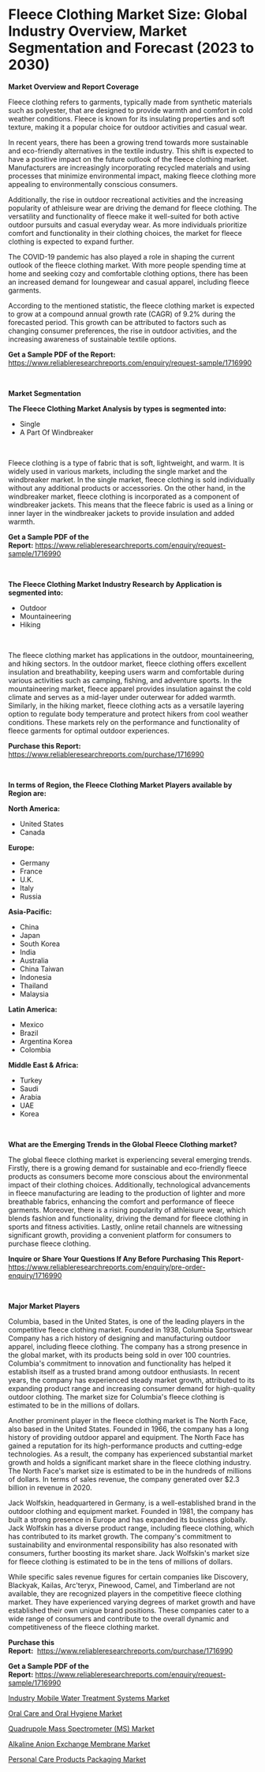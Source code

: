 <p><h1>Fleece Clothing Market Size: Global Industry Overview, Market Segmentation and Forecast (2023 to 2030)</h1></p><p><strong>Market Overview and Report Coverage</strong></p>
<p><p>Fleece clothing refers to garments, typically made from synthetic materials such as polyester, that are designed to provide warmth and comfort in cold weather conditions. Fleece is known for its insulating properties and soft texture, making it a popular choice for outdoor activities and casual wear.</p><p>In recent years, there has been a growing trend towards more sustainable and eco-friendly alternatives in the textile industry. This shift is expected to have a positive impact on the future outlook of the fleece clothing market. Manufacturers are increasingly incorporating recycled materials and using processes that minimize environmental impact, making fleece clothing more appealing to environmentally conscious consumers.</p><p>Additionally, the rise in outdoor recreational activities and the increasing popularity of athleisure wear are driving the demand for fleece clothing. The versatility and functionality of fleece make it well-suited for both active outdoor pursuits and casual everyday wear. As more individuals prioritize comfort and functionality in their clothing choices, the market for fleece clothing is expected to expand further.</p><p>The COVID-19 pandemic has also played a role in shaping the current outlook of the fleece clothing market. With more people spending time at home and seeking cozy and comfortable clothing options, there has been an increased demand for loungewear and casual apparel, including fleece garments.</p><p>According to the mentioned statistic, the fleece clothing market is expected to grow at a compound annual growth rate (CAGR) of 9.2% during the forecasted period. This growth can be attributed to factors such as changing consumer preferences, the rise in outdoor activities, and the increasing awareness of sustainable textile options.</p></p>
<p><strong>Get a Sample PDF of the Report:</strong> <a href="https://www.reliableresearchreports.com/enquiry/request-sample/1716990">https://www.reliableresearchreports.com/enquiry/request-sample/1716990</a></p>
<p>&nbsp;</p>
<p><strong>Market Segmentation</strong></p>
<p><strong>The Fleece Clothing Market Analysis by types is segmented into:</strong></p>
<p><ul><li>Single</li><li>A Part Of Windbreaker</li></ul></p>
<p>&nbsp;</p>
<p><p>Fleece clothing is a type of fabric that is soft, lightweight, and warm. It is widely used in various markets, including the single market and the windbreaker market. In the single market, fleece clothing is sold individually without any additional products or accessories. On the other hand, in the windbreaker market, fleece clothing is incorporated as a component of windbreaker jackets. This means that the fleece fabric is used as a lining or inner layer in the windbreaker jackets to provide insulation and added warmth.</p></p>
<p><strong>Get a Sample PDF of the Report:</strong>&nbsp;<a href="https://www.reliableresearchreports.com/enquiry/request-sample/1716990">https://www.reliableresearchreports.com/enquiry/request-sample/1716990</a></p>
<p>&nbsp;</p>
<p><strong>The Fleece Clothing Market Industry Research by Application is segmented into:</strong></p>
<p><ul><li>Outdoor</li><li>Mountaineering</li><li>Hiking</li></ul></p>
<p>&nbsp;</p>
<p><p>The fleece clothing market has applications in the outdoor, mountaineering, and hiking sectors. In the outdoor market, fleece clothing offers excellent insulation and breathability, keeping users warm and comfortable during various activities such as camping, fishing, and adventure sports. In the mountaineering market, fleece apparel provides insulation against the cold climate and serves as a mid-layer under outerwear for added warmth. Similarly, in the hiking market, fleece clothing acts as a versatile layering option to regulate body temperature and protect hikers from cool weather conditions. These markets rely on the performance and functionality of fleece garments for optimal outdoor experiences.</p></p>
<p><strong>Purchase this Report:</strong>&nbsp; <a href="https://www.reliableresearchreports.com/purchase/1716990">https://www.reliableresearchreports.com/purchase/1716990</a></p>
<p>&nbsp;</p>
<p><strong>In terms of Region, the Fleece Clothing Market Players available by Region are:</strong></p>
<p>
    <p> <strong> North America: </strong>
        <ul>
            <li>United States</li>
            <li>Canada</li>
        </ul>
        </p> 
    <p> <strong> Europe: </strong>
        <ul>
            <li>Germany</li>
            <li>France</li>
            <li>U.K.</li>
            <li>Italy</li>
            <li>Russia</li>
        </ul>
        </p> 
    <p> <strong> Asia-Pacific: </strong>
        <ul>
            <li>China</li>
            <li>Japan</li>
            <li>South Korea</li>
            <li>India</li>
            <li>Australia</li>
            <li>China Taiwan</li>
            <li>Indonesia</li>
            <li>Thailand</li>
            <li>Malaysia</li>
        </ul>
        </p> 
    <p> <strong> Latin America: </strong>
        <ul>
            <li>Mexico</li>
            <li>Brazil</li>
            <li>Argentina Korea</li>
            <li>Colombia</li>
        </ul>
        </p> 
    <p> <strong> Middle East & Africa: </strong>
        <ul>
            <li>Turkey</li>
            <li>Saudi</li>
            <li>Arabia</li>
            <li>UAE</li>
            <li>Korea</li>
        </ul>
    </p>
    </p>
<p>&nbsp;</p>
<p><strong>What are the Emerging Trends in the Global Fleece Clothing market?</strong></p>
<p><p>The global fleece clothing market is experiencing several emerging trends. Firstly, there is a growing demand for sustainable and eco-friendly fleece products as consumers become more conscious about the environmental impact of their clothing choices. Additionally, technological advancements in fleece manufacturing are leading to the production of lighter and more breathable fabrics, enhancing the comfort and performance of fleece garments. Moreover, there is a rising popularity of athleisure wear, which blends fashion and functionality, driving the demand for fleece clothing in sports and fitness activities. Lastly, online retail channels are witnessing significant growth, providing a convenient platform for consumers to purchase fleece clothing.</p></p>
<p><strong>Inquire or Share Your Questions If Any Before Purchasing This Report</strong>- <a href="https://www.reliableresearchreports.com/enquiry/pre-order-enquiry/1716990">https://www.reliableresearchreports.com/enquiry/pre-order-enquiry/1716990</a></p>
<p>&nbsp;</p>
<p><strong>Major Market Players</strong></p>
<p><p>Columbia, based in the United States, is one of the leading players in the competitive fleece clothing market. Founded in 1938, Columbia Sportswear Company has a rich history of designing and manufacturing outdoor apparel, including fleece clothing. The company has a strong presence in the global market, with its products being sold in over 100 countries. Columbia's commitment to innovation and functionality has helped it establish itself as a trusted brand among outdoor enthusiasts. In recent years, the company has experienced steady market growth, attributed to its expanding product range and increasing consumer demand for high-quality outdoor clothing. The market size for Columbia's fleece clothing is estimated to be in the millions of dollars.</p><p>Another prominent player in the fleece clothing market is The North Face, also based in the United States. Founded in 1966, the company has a long history of providing outdoor apparel and equipment. The North Face has gained a reputation for its high-performance products and cutting-edge technologies. As a result, the company has experienced substantial market growth and holds a significant market share in the fleece clothing industry. The North Face's market size is estimated to be in the hundreds of millions of dollars. In terms of sales revenue, the company generated over $2.3 billion in revenue in 2020.</p><p>Jack Wolfskin, headquartered in Germany, is a well-established brand in the outdoor clothing and equipment market. Founded in 1981, the company has built a strong presence in Europe and has expanded its business globally. Jack Wolfskin has a diverse product range, including fleece clothing, which has contributed to its market growth. The company's commitment to sustainability and environmental responsibility has also resonated with consumers, further boosting its market share. Jack Wolfskin's market size for fleece clothing is estimated to be in the tens of millions of dollars.</p><p>While specific sales revenue figures for certain companies like Discovery, Blackyak, Kailas, Arc'teryx, Pinewood, Camel, and Timberland are not available, they are recognized players in the competitive fleece clothing market. They have experienced varying degrees of market growth and have established their own unique brand positions. These companies cater to a wide range of consumers and contribute to the overall dynamic and competitiveness of the fleece clothing market.</p></p>
<p><strong>Purchase this Report:</strong>&nbsp;&nbsp;<a href="https://www.reliableresearchreports.com/purchase/1716990">https://www.reliableresearchreports.com/purchase/1716990</a></p>
<p></p>
<p><strong>Get a Sample PDF of the Report:</strong>&nbsp;<a href="https://www.reliableresearchreports.com/enquiry/request-sample/1716990">https://www.reliableresearchreports.com/enquiry/request-sample/1716990</a></p>
<p><p><a href="https://medium.com/@clock.fund.arm/industry-mobile-water-treatment-systems-market-share-evolution-and-market-growth-trends-2023-2030-e2d51da443de">Industry Mobile Water Treatment Systems Market</a></p><p><a href="https://github.com/YashRP12/Market-Research-Report-List-1/blob/main/oral-care-and-oral-hygiene-market.md">Oral Care and Oral Hygiene Market</a></p><p><a href="https://medium.com/@sake.use.loan/quadrupole-mass-spectrometer-ms-market-research-report-its-history-and-forecast-2023-to-2030-8d0d3221591e">Quadrupole Mass Spectrometer (MS) Market</a></p><p><a href="https://issuu.com/reportprime-2/docs/alkaline-anion-exchange-membrane-market-size-2030.?fr=xKAE9_zU1NQ">Alkaline Anion Exchange Membrane Market</a></p><p><a href="https://github.com/Chiragrp24/Market-Research-Report-List-1/blob/main/personal-care-products-packaging-market.md">Personal Care Products Packaging Market</a></p></p>